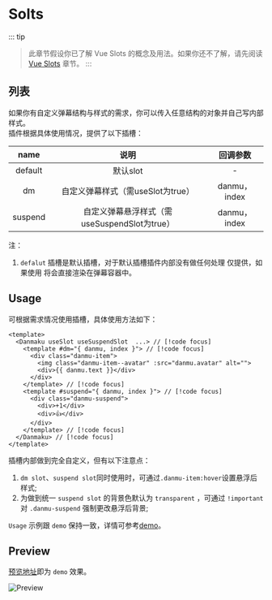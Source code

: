 # Solts

::: tip
> 此章节假设你已了解 Vue Slots 的概念及用法。如果你还不了解，请先阅读 [Vue Slots](https://cn.vuejs.org/guide/components/slots.html) 章节。
:::

## 列表

如果你有自定义弹幕结构与样式的需求，你可以传入任意结构的对象并自己写内部样式。
<br />
插件根据具体使用情况，提供了以下插槽：

|  name   |                     说明                     |   回调参数   |
| :-----: | :------------------------------------------: | :----------: |
| default |                   默认slot                   |      -       |
|   dm    |      自定义弹幕样式（需useSlot为true）         | danmu，index |
| suspend | 自定义弹幕悬浮样式（需useSuspendSlot为true）   | danmu，index |

注：
1. `defalut` 插槽是默认插槽，对于默认插槽插件内部没有做任何处理 仅提供，如果使用 将会直接渲染在弹幕容器中。

## Usage

可根据需求情况使用插槽，具体使用方法如下：
```vue
<template>
  <Danmaku useSlot useSuspendSlot  ...> // [!code focus]
    <template #dm="{ danmu, index }"> // [!code focus]
      <div class="danmu-item">
        <img class="danmu-item--avatar" :src="danmu.avatar" alt="">
        <div>{{ danmu.text }}</div>
      </div>
    </template> // [!code focus]
    <template #suspend="{ danmu, index }"> // [!code focus]
      <div class="danmu-suspend">
        <div>+1</div>
        <div>👍</div>
      </div>
    </template> // [!code focus]
  </Danmaku> // [!code focus]
</template>
```

插槽内部做到完全自定义，但有以下注意点：
1. `dm slot`、`suspend slot`同时使用时，可通过`.danmu-item:hover`设置悬浮后样式;
2. 为做到统一 `suspend slot` 的背景色默认为 `transparent` ，可通过 `!important` 对 `.danmu-suspend` 强制更改悬浮后背景;

`Usage` 示例跟 `demo` 保持一致，详情可参考[demo](https://github.com/dshuais/danmaku-vue/blob/main/src/App.vue)。

## Preview

[预览地址](https://dshuais.github.io/danmaku-vue/)即为 `demo` 效果。

![Preview](../assets/img/preview.gif)
